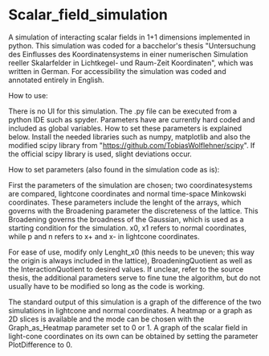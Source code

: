 # Scalar_field_simulation
A simulation of interacting scalar fields in 1+1 dimensions implemented in python.
This simulation was coded for a bacchelor's thesis "Untersuchung des Einflusses des 
Koordinatensystems in einer numerischen Simulation reeller Skalarfelder in Lichtkegel- 
und Raum-Zeit Koordinaten", which was written in German. For accessibility the simulation 
was coded and annotated entirely in English.

How to use:

There is no UI for this simulation. The .py file can be executed from a python 
IDE such as spyder. Parameters have are currently hard coded and included as 
global variables. How to set these parameters is explained below. Install the 
needed libraries such as numpy, matplotlib and also the modified scipy library 
from "https://github.com/TobiasWolflehner/scipy". If the official scipy library 
is used, slight deviations occur.

How to set parameters (also found in the simulation code as is):

First the parameters of the simulation are chosen; two coordinatesystems are
compared, lightcone coordinates and normal time-space Minkowski coordinates.
These parameters include the lenght of the arrays, which governs with the
Broadening parameter the discreteness of the lattice. This Broadening governs
the broadness of the Gaussian, which is used as a starting condition for the 
simulation. x0, x1 refers to normal coordinates, while p and n refers to x+
and x- in lightcone coordinates.

For ease of use, modify only Lenght_x0 (this needs to be uneven; this way the 
origin is always included in the lattice), BroadeningQuotient as well as the 
InteractionQuotient to desired values. If unclear, refer to the source thesis, 
the additional parameters serve to fine tune the algorithm, but do not usually 
have to be modified so long as the code is working.

The standard output of this simulation is a graph of the difference of the two 
simulations in lightcone and normal coordinates. A heatmap or a graph as 2D
slices is available and the mode can be chosen with the Graph_as_Heatmap 
parameter set to 0 or 1. A graph of the scalar field in light-cone coordinates
on its own can be obtained by setting the parameter PlotDifference to 0.
